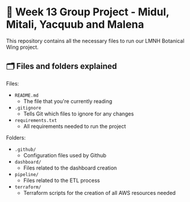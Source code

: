 # 🌱 Week 13 Group Project - Midul, Mitali, Yacquub and Malena

This repository contains all the necessary files to run our LMNH Botanical Wing project.

## 🗂️ Files and folders explained

Files:

- `README.md`
    - The file that you're currently reading
- `.gitignore`
    - Tells Git which files to ignore for any changes
- `requirements.txt`
    - All requirements needed to run the project

Folders:

- `.github/`
    - Configuration files used by Github
- `dashboard/`
    - Files related to the dashboard creation
- `pipeline/`
    - Files related to the ETL process
- `terraform/`
    - Terraform scripts for the creation of all AWS resources needed